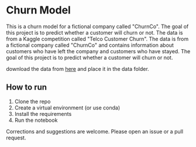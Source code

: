 # Churn Model

This is a churn model for a fictional company called "ChurnCo". The goal of this project is to predict whether a customer will churn or not. The data is from a Kaggle competition called "Telco Customer Churn". The data is from a fictional company called "ChurnCo" and contains information about customers who have left the company and customers who have stayed. The goal of this project is to predict whether a customer will churn or not.

download the data from [here](https://www.kaggle.com/datasets/shubh0799/churn-modelling) and place it in the data folder.


## How to run

1. Clone the repo
2. Create a virtual environment (or use conda)
3. Install the requirements
4. Run the notebook


Corrections and suggestions are welcome. Please open an issue or a pull request.     

